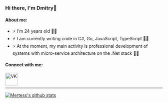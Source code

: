 ### Hi there, I'm Dmitry👋

#### About me:
+ ⚡ I'm 24 years old 🐱‍👓
+ ⚡ I am currently writing code in C#, Go, JavaScript, TypeScript 🐱‍👤
+ ⚡ At the moment, my main activity is professional development of systems with micro-service architecture on the .Net stack 🤷‍♂️

#### Connect with me:

[<img align="left" alt="VK" width="40px" src="https://avatanplus.com/files/resources/original/5ded53183a22616ee70c96ae.png" />][VK]

<br/>
<br/>

---

[![Mertess's github stats](https://github-readme-stats.vercel.app/api?username=mertess&show_icons=true)](https://github.com/anuraghazra/github-readme-stats)

[VK]: https://vk.com/mertess
